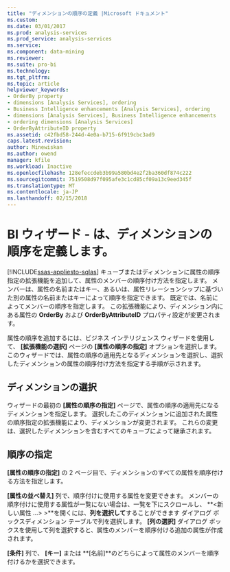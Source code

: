 ```yaml
---
title: "ディメンションの順序の定義 |Microsoft ドキュメント"
ms.custom: 
ms.date: 03/01/2017
ms.prod: analysis-services
ms.prod_service: analysis-services
ms.service: 
ms.component: data-mining
ms.reviewer: 
ms.suite: pro-bi
ms.technology: 
ms.tgt_pltfrm: 
ms.topic: article
helpviewer_keywords:
- OrderBy property
- dimensions [Analysis Services], ordering
- Business Intelligence enhancements [Analysis Services], ordering
- dimensions [Analysis Services], Business Intelligence enhancements
- ordering dimensions [Analysis Services]
- OrderByAttributeID property
ms.assetid: c42fbd58-244d-4e0a-b715-6f919cbc3ad9
caps.latest.revision: 
author: Minewiskan
ms.author: owend
manager: kfile
ms.workload: Inactive
ms.openlocfilehash: 128efeccdeb3b99a580bd4e2f2ba360df874c222
ms.sourcegitcommit: 7519508d97f095afe3c1cd85cf09a13c9eed345f
ms.translationtype: MT
ms.contentlocale: ja-JP
ms.lasthandoff: 02/15/2018
---
```

# <a name="bi-wizard---define-the-ordering-for-a-dimension"></a>BI ウィザード - は、ディメンションの順序を定義します。
[!INCLUDE[ssas-appliesto-sqlas](../../includes/ssas-appliesto-sqlas.md)]
キューブまたはディメンションに属性の順序指定の拡張機能を追加して、属性のメンバーの順序付け方法を指定します。 メンバーは、属性の名前またはキー、あるいは、属性リレーションシップに基づいた別の属性の名前またはキーによって順序を指定できます。 既定では、名前によってメンバーの順序を指定します。 この拡張機能により、ディメンション内にある属性の **OrderBy** および **OrderByAttributeID** プロパティ設定が変更されます。  
  
 属性の順序を追加するには、ビジネス インテリジェンス ウィザードを使用して、 **[拡張機能の選択]** ページの **[属性の順序の指定]** オプションを選択します。 このウィザードでは、属性の順序の適用先となるディメンションを選択し、選択したディメンションの属性の順序付け方法を指定する手順が示されます。  
  
## <a name="selecting-a-dimension"></a>ディメンションの選択  
 ウィザードの最初の **[属性の順序の指定]** ページで、属性の順序の適用先になるディメンションを指定します。 選択したこのディメンションに追加された属性の順序指定の拡張機能により、ディメンションが変更されます。 これらの変更は、選択したディメンションを含むすべてのキューブによって継承されます。  
  
## <a name="specifying-ordering"></a>順序の指定  
 **[属性の順序の指定]** の 2 ページ目で、ディメンションのすべての属性を順序付ける方法を指定します。  
  
 **[属性の並べ替え]** 列で、順序付けに使用する属性を変更できます。 メンバーの順序付けに使用する属性が一覧にない場合は、一覧を下にスクロールし、 **\<新しい属性 ...> >**を開くには、**列を選択して**することができます ダイアログ ボックスディメンション テーブルで列を選択します。 **[列の選択]** ダイアログ ボックスを使用して列を選択すると、属性のメンバーを順序付ける追加の属性が作成されます。  
  
 **[条件]** 列で、 **[キー]** または **[名前]**のどちらによって属性のメンバーを順序付けるかを選択できます。  
  
  
